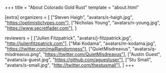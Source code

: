 +++
title = "About Colorado Gold Rust"
template = "about.html"

[extra]
organizers = [
  ["Steven Haigh", "avatars/s-haigh.jpg", "https://optimistictypes.com"],
  ["Nicholas Young", "avatars/n-young.jpg", "https://www.secretfader.com"],
]

reviewers = [
  ["Julien Fitzpatrick", "avatars/j-fitzpatrick.jpg",
  "http://julienfitzpatrick.com"],
  ["Mai Kodama", "avatars/m-kodama.jpg", "https://twitter.com/maiRandomness"],
  ["QuietMisdreavus", "avatars/q-misdreavus.png", "https://twitter.com/QuietMisdreavus"],
  ["Austin Guest", "avatars/a-guest.jpg", "https://github.com/aguestuser"],
  ["Stu Small", "avatars/s-small.jpg", "http://twitter.com/thestusmall"],
]
+++
